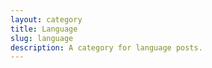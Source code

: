 ```yaml
---
layout: category
title: Language
slug: language
description: A category for language posts.
---
```


